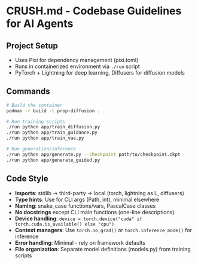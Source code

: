 # CRUSH.md - Codebase Guidelines for AI Agents

## Project Setup
- Uses Pixi for dependency management (pixi.toml)
- Runs in containerized environment via `./run` script
- PyTorch + Lightning for deep learning, Diffusers for diffusion models

## Commands
```bash
# Build the container
podman -r build -t prop-diffusion .

# Run training scripts
./run python app/train_diffusion.py
./run python app/train_guidance.py
./run python app/train_vae.py

# Run generation/inference
./run python app/generate.py --checkpoint path/to/checkpoint.ckpt
./run python app/generate_guided.py
```

## Code Style
- **Imports**: stdlib → third-party → local (torch, lightning as L, diffusers)
- **Type hints**: Use for CLI args (Path, int), minimal elsewhere
- **Naming**: snake_case functions/vars, PascalCase classes
- **No docstrings** except CLI main functions (one-line descriptions)
- **Device handling**: `device = torch.device("cuda" if torch.cuda.is_available() else "cpu")`
- **Context managers**: Use `torch.no_grad()` or `torch.inference_mode()` for inference
- **Error handling**: Minimal - rely on framework defaults
- **File organization**: Separate model definitions (models.py) from training scripts
